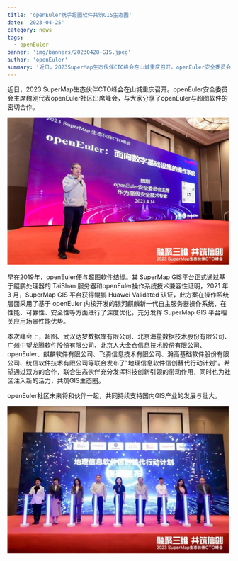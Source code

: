 ```yaml
---
title: 'openEuler携手超图软件共筑GIS生态圈'
date: '2023-04-25'
category: news
tags:
  - openEuler
banner: 'img/banners/20230428-GIS.jpeg'
author: 'openEuler'
summary: '近日，2023SuperMap生态伙伴CTO峰会在山城重庆召开。openEuler安全委员会主席魏刚代表openEuler社区出席峰会'
---
```



近日，2023
SuperMap生态伙伴CTO峰会在山城重庆召开。openEuler安全委员会主席魏刚代表openEuler社区出席峰会，与大家分享了openEuler与超图软件的密切合作。

<img src="./media/image1.jpeg" width="500" >

早在2019年，openEuler便与超图软件结缘。其 SuperMap
GIS平台正式通过基于鲲鹏处理器的 TaiShan
服务器和openEuler操作系统技术兼容性证明，2021 年 3 月，SuperMap GIS
平台获得鲲鹏 Huawei Validated 认证，此方案在操作系统层面采用了基于
openEuler
内核开发的银河麒麟新一代自主服务器操作系统，在性能、可靠性、安全性等方面进行了深度优化，充分发挥
SuperMap GIS 平台相关应用场景性能优势。

本次峰会上，超图、武汉达梦数据库有限公司、北京海量数据技术股份有限公司、广州中望龙腾软件股份有限公司、北京人大金仓信息技术股份有限公司、openEuler、麒麟软件有限公司、飞腾信息技术有限公司、瀚高基础软件股份有限公司、统信软件技术有限公司等联合发布了"地理信息软件信创替代行动计划"。希望通过双方的合作，联合生态伙伴充分发挥科技创新引领的带动作用，同时也为社区注入新的活力，共筑GIS生态圈。

openEuler社区未来将和伙伴一起，共同持续支持国内GIS产业的发展与壮大。

<img src="./media/image2.jpeg" width="500" >
